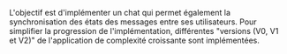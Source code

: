 L'objectif est d'implémenter un chat qui
permet également la synchronisation des états des messages entre ses utilisateurs. Pour
simplifier la progression de l'implémentation, différentes "versions (V0, V1 et V2)" de
l'application de complexité croissante sont implémentées.
